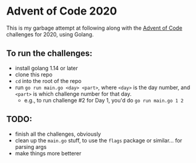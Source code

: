 # Advent of Code 2020

This is my garbage attempt at following along with the [Advent of Code](https://adventofcode.com/2020) challenges for 2020, using Golang.


## To run the challenges:

- install golang 1.14 or later
- clone this repo
- `cd` into the root of the repo
- run `go run main.go <day> <part>`, where `<day>` is the day number, and `<part>` is which challenge number for that day.
  - e.g., to run challenge #2 for Day 1, you'd do `go run main.go 1 2`


## TODO:

- finish all the challenges, obviously
- clean up the `main.go` stuff, to use the `flags` package or similar... for parsing args
- make things more betterer